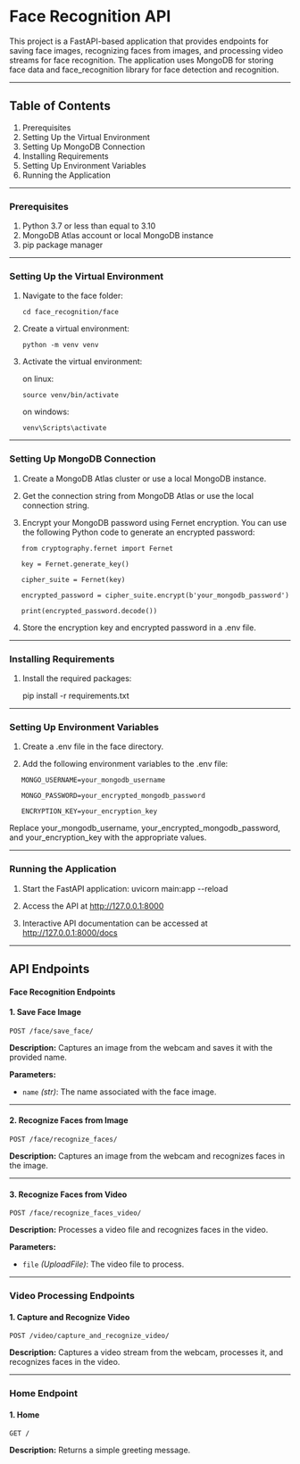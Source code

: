 # Face Recognition API
This project is a FastAPI-based application that provides endpoints for saving face images, recognizing faces from images, and processing video streams for face recognition. The application uses MongoDB for storing face data and face_recognition library for face detection and recognition.

---

## Table of Contents
1. Prerequisites
2. Setting Up the Virtual Environment
3. Setting Up MongoDB Connection
4. Installing Requirements
5. Setting Up Environment Variables
6. Running the Application

---

### Prerequisites
1. Python 3.7 or less than equal to 3.10
2. MongoDB Atlas account or local MongoDB instance
3. pip package manager

---

### Setting Up the Virtual Environment
1. Navigate to the face folder:

   ```
   cd face_recognition/face
   ```

2. Create a virtual environment:

   ```
   python -m venv venv
   ```

3. Activate the virtual environment:

   on linux:
   ```
   source venv/bin/activate
   ```
   on windows:
   ```
   venv\Scripts\activate
   ```
---   

### Setting Up MongoDB Connection
1. Create a MongoDB Atlas cluster or use a local MongoDB instance.

2. Get the connection string from MongoDB Atlas or use the local connection string.

3. Encrypt your MongoDB password using Fernet encryption. You can use the following Python code to generate an encrypted password:
```
   from cryptography.fernet import Fernet

   key = Fernet.generate_key()

   cipher_suite = Fernet(key)

   encrypted_password = cipher_suite.encrypt(b'your_mongodb_password')

   print(encrypted_password.decode())
```

4. Store the encryption key and encrypted password in a .env file.

---

### Installing Requirements
1. Install the required packages:

   pip install -r requirements.txt

---

### Setting Up Environment Variables
1. Create a .env file in the face directory.

2. Add the following environment variables to the .env file:
```
   MONGO_USERNAME=your_mongodb_username

   MONGO_PASSWORD=your_encrypted_mongodb_password

   ENCRYPTION_KEY=your_encryption_key
```

   Replace your_mongodb_username, your_encrypted_mongodb_password, and your_encryption_key with the appropriate values.

---

### Running the Application
1. Start the FastAPI application:
   uvicorn main:app --reload

2. Access the API at http://127.0.0.1:8000

3. Interactive API documentation can be accessed at http://127.0.0.1:8000/docs

---

## API Endpoints

#### Face Recognition Endpoints

#### 1. Save Face Image
```http
POST /face/save_face/
```
**Description:** Captures an image from the webcam and saves it with the provided name.

**Parameters:**
- `name` *(str)*: The name associated with the face image.

---

#### 2. Recognize Faces from Image
```http
POST /face/recognize_faces/
```
**Description:** Captures an image from the webcam and recognizes faces in the image.

---

#### 3. Recognize Faces from Video
```http
POST /face/recognize_faces_video/
```
**Description:** Processes a video file and recognizes faces in the video.

**Parameters:**
- `file` *(UploadFile)*: The video file to process.

---

### Video Processing Endpoints

#### 1. Capture and Recognize Video
```http
POST /video/capture_and_recognize_video/
```
**Description:** Captures a video stream from the webcam, processes it, and recognizes faces in the video.

---

### Home Endpoint

#### 1. Home
```http
GET /
```
**Description:** Returns a simple greeting message.

